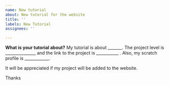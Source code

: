 ```yaml
---
name: New tutorial
about: New tutorial for the website
title: ''
labels: New Tutorial
assignees: ''

---
```


**What is your tutorial about?**
My tutorial is about _______. The project level is _______________ <!-- Write Basic, medium, advanced, or super--> and the link to the project is ___________ <!--You can also give a video link for the tutorial. -->. Also, my scratch profile is ____________.

It will be appreciated if my project will be added to the website.

Thanks
<Your name here>
